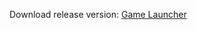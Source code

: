 Download release version: [Game Launcher](https://github.com/ordresot/GameLauncher/blob/master/release/com.ordresot.gamelauncher-1.0.0.msi)